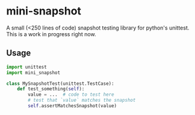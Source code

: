 # mini-snapshot
A small (<250 lines of code) snapshot testing library for python's unittest. This is a work in progress right now.

## Usage
```python
import unittest
import mini_snapshot

class MySnapshotTest(unittest.TestCase):
    def test_something(self):
        value = ...  # code to test here
        # test that `value` matches the snapshot
        self.assertMatchesSnapshot(value)
```
